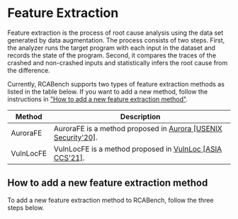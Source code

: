 # Feature Extraction

Feature extraction is the process of root cause analysis using the data set generated by data augmentation. The process consists of two steps. First, the analyzer runs the target program with each input in the dataset and records the state of the program. Second, it compares the traces of the crashed and non-crashed inputs and statistically infers the root cause from the difference.

Currently, RCABench supports two types of feature extraction methods as listed in the table below. If you want to add a new method, follow the instructions in ["How to add a new feature extraction method"](#how-to-add-a-new-feature-extraction-method).

| Method | Description |
| ---- | ---- |
| AuroraFE | AuroraFE is a method proposed in [Aurora [USENIX Security'20]](https://www.usenix.org/conference/usenixsecurity20/presentation/blazytko). |
| VulnLocFE | VulnLocFE is a method proposed in [VulnLoc [ASIA CCS'21]](https://dl.acm.org/doi/10.1145/3433210.3437528). |

## How to add a new feature extraction method

To add a new feature extraction method to RCABench, follow the three steps below.
